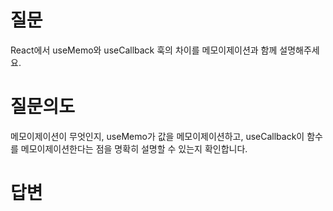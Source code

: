 # 질문
React에서 useMemo와 useCallback 훅의 차이를 메모이제이션과 함께 설명해주세요.

# 질문의도
메모이제이션이 무엇인지, useMemo가 값을 메모이제이션하고, useCallback이 함수를 메모이제이션한다는 점을 명확히 설명할 수 있는지 확인합니다.

# 답변